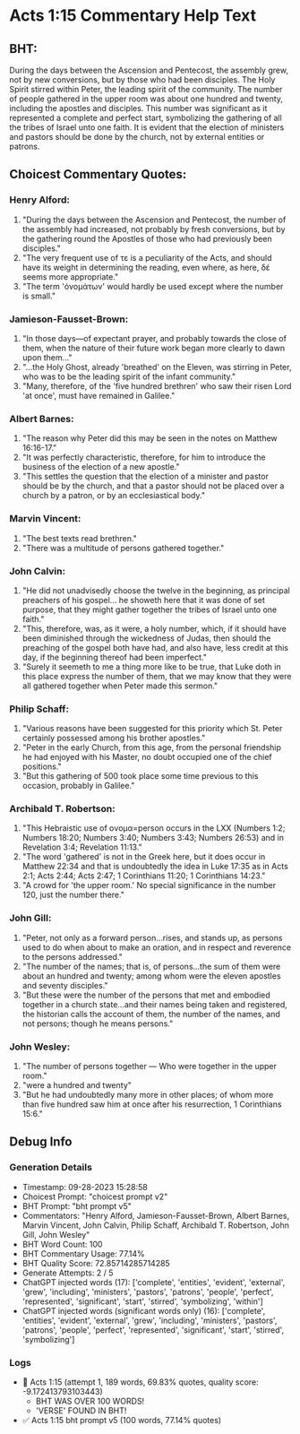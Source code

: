 # Acts 1:15 Commentary Help Text

## BHT:
During the days between the Ascension and Pentecost, the assembly grew, not by new conversions, but by those who had been disciples. The Holy Spirit stirred within Peter, the leading spirit of the community. The number of people gathered in the upper room was about one hundred and twenty, including the apostles and disciples. This number was significant as it represented a complete and perfect start, symbolizing the gathering of all the tribes of Israel unto one faith. It is evident that the election of ministers and pastors should be done by the church, not by external entities or patrons.

## Choicest Commentary Quotes:
### Henry Alford:
1. "During the days between the Ascension and Pentecost, the number of the assembly had increased, not probably by fresh conversions, but by the gathering round the Apostles of those who had previously been disciples."
2. "The very frequent use of τε is a peculiarity of the Acts, and should have its weight in determining the reading, even where, as here, δέ seems more appropriate."
3. "The term 'ὀνομάτων' would hardly be used except where the number is small."

### Jamieson-Fausset-Brown:
1. "In those days—of expectant prayer, and probably towards the close of them, when the nature of their future work began more clearly to dawn upon them..."
2. "...the Holy Ghost, already 'breathed' on the Eleven, was stirring in Peter, who was to be the leading spirit of the infant community."
3. "Many, therefore, of the 'five hundred brethren' who saw their risen Lord 'at once', must have remained in Galilee."

### Albert Barnes:
1. "The reason why Peter did this may be seen in the notes on Matthew 16:16-17."
2. "It was perfectly characteristic, therefore, for him to introduce the business of the election of a new apostle."
3. "This settles the question that the election of a minister and pastor should be by the church, and that a pastor should not be placed over a church by a patron, or by an ecclesiastical body."

### Marvin Vincent:
1. "The best texts read brethren." 
2. "There was a multitude of persons gathered together."

### John Calvin:
1. "He did not unadvisedly choose the twelve in the beginning, as principal preachers of his gospel... he showeth here that it was done of set purpose, that they might gather together the tribes of Israel unto one faith." 
2. "This, therefore, was, as it were, a holy number, which, if it should have been diminished through the wickedness of Judas, then should the preaching of the gospel both have had, and also have, less credit at this day, if the beginning thereof had been imperfect."
3. "Surely it seemeth to me a thing more like to be true, that Luke doth in this place express the number of them, that we may know that they were all gathered together when Peter made this sermon."

### Philip Schaff:
1. "Various reasons have been suggested for this priority which St. Peter certainly possessed among his brother apostles." 
2. "Peter in the early Church, from this age, from the personal friendship he had enjoyed with his Master, no doubt occupied one of the chief positions."
3. "But this gathering of 500 took place some time previous to this occasion, probably in Galilee."

### Archibald T. Robertson:
1. "This Hebraistic use of ονομα=person occurs in the LXX (Numbers 1:2; Numbers 18:20; Numbers 3:40; Numbers 3:43; Numbers 26:53) and in Revelation 3:4; Revelation 11:13."
2. "The word 'gathered' is not in the Greek here, but it does occur in Matthew 22:34 and that is undoubtedly the idea in Luke 17:35 as in Acts 2:1; Acts 2:44; Acts 2:47; 1 Corinthians 11:20; 1 Corinthians 14:23."
3. "A crowd for 'the upper room.' No special significance in the number 120, just the number there."

### John Gill:
1. "Peter, not only as a forward person...rises, and stands up, as persons used to do when about to make an oration, and in respect and reverence to the persons addressed."
2. "The number of the names; that is, of persons...the sum of them were about an hundred and twenty; among whom were the eleven apostles and seventy disciples."
3. "But these were the number of the persons that met and embodied together in a church state...and their names being taken and registered, the historian calls the account of them, the number of the names, and not persons; though he means persons."

### John Wesley:
1. "The number of persons together — Who were together in the upper room."
2. "were a hundred and twenty"
3. "But he had undoubtedly many more in other places; of whom more than five hundred saw him at once after his resurrection, 1 Corinthians 15:6."


## Debug Info
### Generation Details
- Timestamp: 09-28-2023 15:28:58
- Choicest Prompt: "choicest prompt v2"
- BHT Prompt: "bht prompt v5"
- Commentators: "Henry Alford, Jamieson-Fausset-Brown, Albert Barnes, Marvin Vincent, John Calvin, Philip Schaff, Archibald T. Robertson, John Gill, John Wesley"
- BHT Word Count: 100
- BHT Commentary Usage: 77.14%
- BHT Quality Score: 72.85714285714285
- Generate Attempts: 2 / 5
- ChatGPT injected words (17):
	['complete', 'entities', 'evident', 'external', 'grew', 'including', 'ministers', 'pastors', 'patrons', 'people', 'perfect', 'represented', 'significant', 'start', 'stirred', 'symbolizing', 'within']
- ChatGPT injected words (significant words only) (16):
	['complete', 'entities', 'evident', 'external', 'grew', 'including', 'ministers', 'pastors', 'patrons', 'people', 'perfect', 'represented', 'significant', 'start', 'stirred', 'symbolizing']

### Logs
- 🔄 Acts 1:15 (attempt 1, 189 words, 69.83% quotes, quality score: -9.172413793103443) 
	- BHT WAS OVER 100 WORDS! 
	- 'VERSE' FOUND IN BHT!
- ✅ Acts 1:15 bht prompt v5 (100 words, 77.14% quotes)